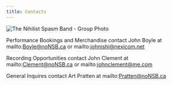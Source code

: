 ```yaml
---
title: Contacts
---
```


![The Nihilist Spasm Band - Group Photo](/images/Photos/NSBgroupPhotoContacts.JPG)

Performance Bookings and Merchandise contact John Boyle at  mailto:Boyle@noNSB.ca or mailto:johnishi@nexicom.net

Recording Opportunities contact John Clement at mailto:Clement@noNSB.ca or mailto:johnclement@me.com

General Inquires  contact Art Pratten at mailto:Pratten@noNSB.ca